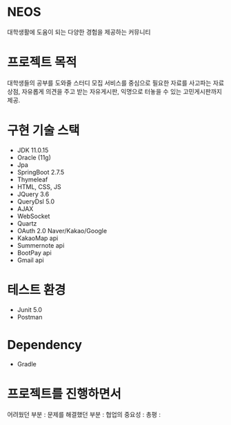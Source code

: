 # NEOS
대학생활에 도움이 되는 다양한 경험을 제공하는 커뮤니티

# 프로젝트 목적 
대학생들의 공부를 도와줄 스터디 모집 서비스를 중심으로
필요한 자료를 사고파는 자료상점, 
자유롭게 의견을 주고 받는 자유게시판, 
익명으로 터놓을 수 있는 고민게시판까지 제공. 


# 구현 기술 스택 
- JDK 11.0.15
- Oracle (11g)
- Jpa
- SpringBoot 2.7.5
- Thymeleaf
- HTML, CSS, JS
- JQuery 3.6
- QueryDsl 5.0
- AJAX
- WebSocket
- Quartz
- OAuth 2.0 Naver/Kakao/Google
- KakaoMap api
- Summernote api 
- BootPay api
- Gmail api

# 테스트 환경
- Junit 5.0
- Postman

# Dependency
- Gradle

# 프로젝트를 진행하면서
어려웠던 부분 :
문제를 해결했던 부분 :
협업의 중요성 :
총평 : 
